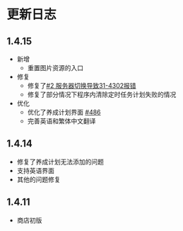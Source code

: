 # 更新日志
## 1.4.15
- 新增
  - 重置图片资源的入口
- 修复
  - 修复了[#2 服务器切换导致31-4302报错](/FAQ/known-issue.html#_2-%E6%9C%8D%E5%8A%A1%E5%99%A8%E5%88%87%E6%8D%A2%E5%AF%BC%E8%87%B431-4302%E6%8A%A5%E9%94%99)
  - 修复了部分情况下程序内清除定时任务计划失败的情况
- 优化
  - 优化了养成计划界面 [#486](https://github.com/DGP-Studio/Snap.Hutao/issues/486)
  - 完善英语和繁体中文翻译

## 1.4.14
- 修复了养成计划无法添加的问题
- 支持英语界面
- 其他的问题修复

## 1.4.11
- 商店初版